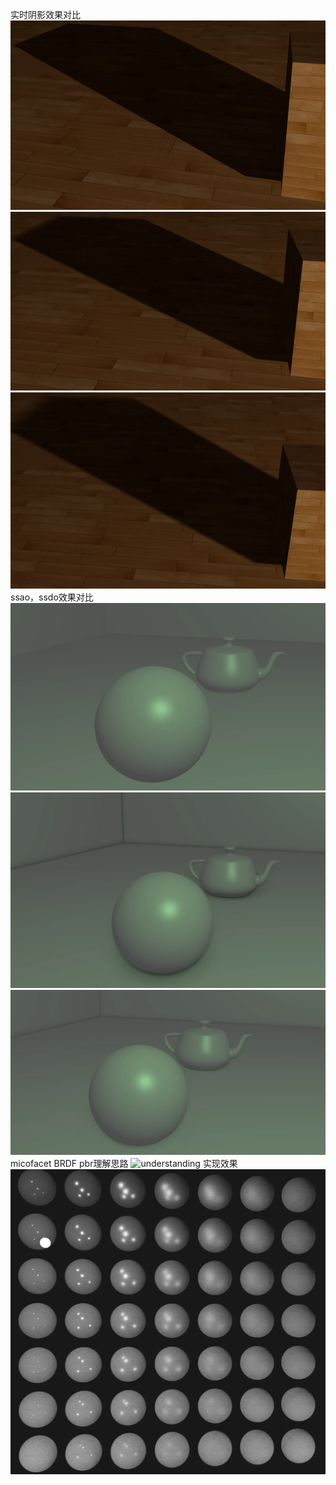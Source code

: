 实时阴影效果对比
![origin](shadowMapping.png)
![pcf](pcf.png)
![pcss](pcss.png)
ssao，ssdo效果对比
![origin](origin.png)
![ssao](SSAO.png)
![ssao&&ssdo](AODO.png)
micofacet BRDF pbr理解思路
![understanding](PBR.j)
实现效果
![pbr](micoficetBRDF.png)

